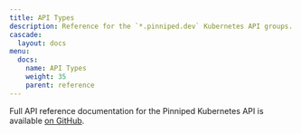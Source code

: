 ```yaml
---
title: API Types
description: Reference for the `*.pinniped.dev` Kubernetes API groups.
cascade:
  layout: docs
menu:
  docs:
    name: API Types
    weight: 35
    parent: reference
---
```

Full API reference documentation for the Pinniped Kubernetes API is available [on GitHub](https://github.com/vmware-tanzu/pinniped/blob/main/generated/latest/README.adoc).
